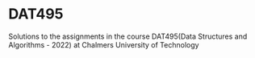 # DAT495
Solutions to the assignments in the course DAT495(Data Structures and Algorithms - 2022) at Chalmers University of Technology
